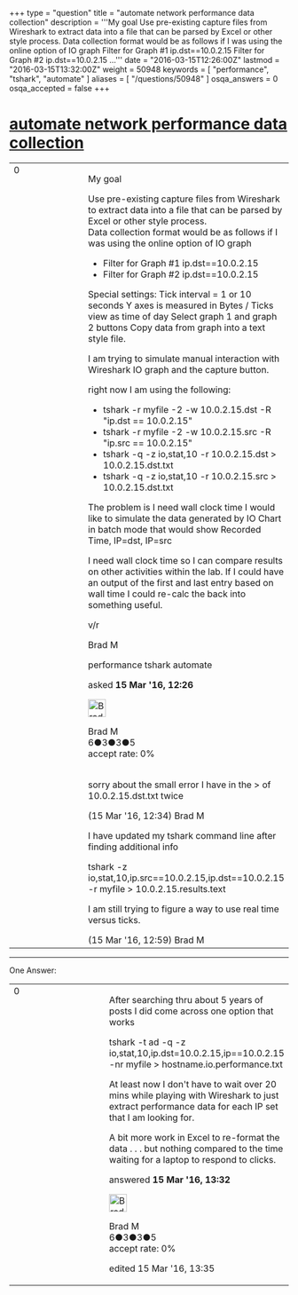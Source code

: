 +++
type = "question"
title = "automate network performance data collection"
description = '''My goal  Use pre-existing capture files from Wireshark to extract data into a file that can be parsed by Excel or other style process. Data collection format would be as follows if I was using the online option of IO graph  Filter for Graph #1 ip.dst==10.0.2.15 Filter for Graph #2 ip.dst==10.0.2.15 ...'''
date = "2016-03-15T12:26:00Z"
lastmod = "2016-03-15T13:32:00Z"
weight = 50948
keywords = [ "performance", "tshark", "automate" ]
aliases = [ "/questions/50948" ]
osqa_answers = 0
osqa_accepted = false
+++

<div class="headNormal">

# [automate network performance data collection](/questions/50948/automate-network-performance-data-collection)

</div>

<div id="main-body">

<div id="askform">

<table id="question-table" style="width:100%;"><colgroup><col style="width: 50%" /><col style="width: 50%" /></colgroup><tbody><tr class="odd"><td style="width: 30px; vertical-align: top"><div class="vote-buttons"><div id="post-50948-score" class="post-score" title="current number of votes">0</div><div id="favorite-count" class="favorite-count"></div></div></td><td><div id="item-right"><div class="question-body"><p>My goal</p><p>Use pre-existing capture files from Wireshark to extract data into a file that can be parsed by Excel or other style process.<br />
Data collection format would be as follows if I was using the online option of IO graph</p><ul><li>Filter for Graph #1 ip.dst==10.0.2.15</li><li>Filter for Graph #2 ip.dst==10.0.2.15</li></ul><p>Special settings: Tick interval = 1 or 10 seconds Y axes is measured in Bytes / Ticks view as time of day Select graph 1 and graph 2 buttons Copy data from graph into a text style file.</p><p>I am trying to simulate manual interaction with Wireshark IO graph and the capture button.<br />
</p><p>right now I am using the following:</p><ul><li>tshark -r myfile -2 -w 10.0.2.15.dst -R "ip.dst == 10.0.2.15"</li><li>tshark -r myfile -2 -w 10.0.2.15.src -R "ip.src == 10.0.2.15"</li><li>tshark -q -z io,stat,10 -r 10.0.2.15.dst &gt; 10.0.2.15.dst.txt</li><li>tshark -q -z io,stat,10 -r 10.0.2.15.src &gt; 10.0.2.15.dst.txt</li></ul><p>The problem is I need wall clock time I would like to simulate the data generated by IO Chart in batch mode that would show Recorded Time, IP=dst, IP=src</p><p>I need wall clock time so I can compare results on other activities within the lab. If I could have an output of the first and last entry based on wall time I could re-calc the back into something useful.</p><p>v/r</p><p>Brad M</p></div><div id="question-tags" class="tags-container tags">performance tshark automate</div><div id="question-controls" class="post-controls"></div><div class="post-update-info-container"><div class="post-update-info post-update-info-user"><p>asked <strong>15 Mar '16, 12:26</strong></p><img src="https://secure.gravatar.com/avatar/0ee85051a6a5471609cda7eb5d096a07?s=32&amp;d=identicon&amp;r=g" class="gravatar" width="32" height="32" alt="Brad%20M&#39;s gravatar image" /><p>Brad M<br />
<span class="score" title="6 reputation points">6</span><span title="3 badges"><span class="badge1">●</span><span class="badgecount">3</span></span><span title="3 badges"><span class="silver">●</span><span class="badgecount">3</span></span><span title="5 badges"><span class="bronze">●</span><span class="badgecount">5</span></span><br />
<span class="accept_rate" title="Rate of the user&#39;s accepted answers">accept rate:</span> <span title="Brad M has no accepted answers">0%</span> </br></br></p></div></div><div id="comments-container-50948" class="comments-container"><span id="50949"></span><div id="comment-50949" class="comment"><div id="post-50949-score" class="comment-score"></div><div class="comment-text"><p>sorry about the small error I have in the &gt; of 10.0.2.15.dst.txt twice</p></div><div id="comment-50949-info" class="comment-info"><span class="comment-age">(15 Mar '16, 12:34)</span> Brad M</div></div><span id="50952"></span><div id="comment-50952" class="comment"><div id="post-50952-score" class="comment-score"></div><div class="comment-text"><p>I have updated my tshark command line after finding additional info</p><p>tshark -z io,stat,10,ip.src==10.0.2.15,ip.dst==10.0.2.15 -r myfile &gt; 10.0.2.15.results.text</p><p>I am still trying to figure a way to use real time versus ticks.</p></div><div id="comment-50952-info" class="comment-info"><span class="comment-age">(15 Mar '16, 12:59)</span> Brad M</div></div></div><div id="comment-tools-50948" class="comment-tools"></div><div class="clear"></div><div id="comment-50948-form-container" class="comment-form-container"></div><div class="clear"></div></div></td></tr></tbody></table>

------------------------------------------------------------------------

<div class="tabBar">

<span id="sort-top"></span>

<div class="headQuestions">

One Answer:

</div>

</div>

<span id="50957"></span>

<div id="answer-container-50957" class="answer answered-by-owner">

<table style="width:100%;"><colgroup><col style="width: 50%" /><col style="width: 50%" /></colgroup><tbody><tr class="odd"><td style="width: 30px; vertical-align: top"><div class="vote-buttons"><div id="post-50957-score" class="post-score" title="current number of votes">0</div></div></td><td><div class="item-right"><div class="answer-body"><p>After searching thru about 5 years of posts I did come across one option that works</p><p>tshark -t ad -q -z io,stat,10,ip.dst=10.0.2.15,ip==10.0.2.15 -nr myfile &gt; hostname.io.performance.txt</p><p>At least now I don't have to wait over 20 mins while playing with Wireshark to just extract performance data for each IP set that I am looking for.</p><p>A bit more work in Excel to re-format the data . . . but nothing compared to the time waiting for a laptop to respond to clicks.</p></div><div class="answer-controls post-controls"></div><div class="post-update-info-container"><div class="post-update-info post-update-info-user"><p>answered <strong>15 Mar '16, 13:32</strong></p><img src="https://secure.gravatar.com/avatar/0ee85051a6a5471609cda7eb5d096a07?s=32&amp;d=identicon&amp;r=g" class="gravatar" width="32" height="32" alt="Brad%20M&#39;s gravatar image" /><p>Brad M<br />
<span class="score" title="6 reputation points">6</span><span title="3 badges"><span class="badge1">●</span><span class="badgecount">3</span></span><span title="3 badges"><span class="silver">●</span><span class="badgecount">3</span></span><span title="5 badges"><span class="bronze">●</span><span class="badgecount">5</span></span><br />
<span class="accept_rate" title="Rate of the user&#39;s accepted answers">accept rate:</span> <span title="Brad M has no accepted answers">0%</span></p></div><div class="post-update-info post-update-info-edited"><p>edited 15 Mar '16, 13:35</p></div></div><div id="comments-container-50957" class="comments-container"></div><div id="comment-tools-50957" class="comment-tools"></div><div class="clear"></div><div id="comment-50957-form-container" class="comment-form-container"></div><div class="clear"></div></div></td></tr></tbody></table>

</div>

<div class="paginator-container-left">

</div>

</div>

</div>

